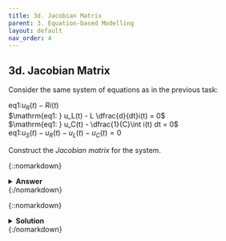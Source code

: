 ```yaml
---
title: 3d. Jacobian Matrix
parent: 3. Equation-based Modelling
layout: default
nav_order: 4
---
```


## 3d. Jacobian Matrix

Consider the same system of equations as in the previous task:

$\mathrm{eq1: } u_R(t) - R i(t)$\
$\mathrm{eq1: } u_L(t) - L \dfrac{d}{dt}i(t) = 0$\
$\mathrm{eq1: } u_C(t) - \dfrac{1}{C}\int i(t) dt = 0$\
$\mathrm{eq1: } u_S(t) - u_R(t) - u_L(t) - u_C(t) = 0$

Construct the *Jacobian matrix* for the system.

{::nomarkdown}<details><summary><strong>Answer</strong></summary>{:/nomarkdown}

|         | $i$   | $u_R$ | $u_L$ | $u_C$ |
|--------:|:-----:|:-----:|:-----:|:-----:|
| **eq1** | $-R$  | $1$   | $0$   | $0$   |
| **eq2** | $0$   | $0$   | $1    | $0$   |
| **eq3** | $0$   | $0$   | $0    | $1$   |
| **eq4** | $0$   | $-1$  | $-1$  | $-1$  |

{::nomarkdown}</details>{:/nomarkdown}



{::nomarkdown}<details><summary><strong>Solution</strong></summary>{:/nomarkdown}

The Jacobian matrix is the matrix of the partial derivative of each equation with respect to each variable. This is used e.g. for iterating using Newton's method.

Note that we only differentiate with respect to the actual variables - **not** their derivatives or integrals. 

Note that derivatives and integrals also counts. Delayed variables, in the case of *difference equations*, however does not (but this is not relevant for this task).

We use the same variable order as in the previous task: $\left[i, u_R, u_L, u_C\right]$.

Equation 1 differentiated with respect to variable $i$ is calculated as:

$\dfrac{\partial}{\partial i}\left(u_R-R i\right) = -R$

We populate now populate the Jacobian matrix by repeating this for each combination of equation and variable:

|         | $i$   | $u_R$ | $u_L$ | $u_C$ |
|---------|-------|-------|-------|-------|
| **eq1** | -R    | 1     | 0     | 0     |
| **eq2** | 0     | 0     | 1     | 0     |
| **eq3** | 0     | 0     | 0     | 1     |
| **eq4** | 0     | -1    | -1    | -1    |

{::nomarkdown}</details>{:/nomarkdown}
